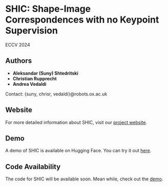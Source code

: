 # SHIC: Shape-Image Correspondences with no Keypoint Supervision

ECCV 2024

## Authors

- **Aleksandar (Suny) Shtedritski**
- **Christian Rupprecht**
- **Andrea Vedaldi**

Contact: {suny, chrisr, vedaldi}@robots.ox.ac.uk

## Website

For more detailed information about SHIC, visit our [project website](https://www.robots.ox.ac.uk/~vgg/research/shic/).

## Demo

A demo of SHIC is available on Hugging Face. You can try it out [here](https://huggingface.co/spaces/suny-sht/shic).

## Code Availability

The code for SHIC will be available soon. Mean while, check out the [demo](https://huggingface.co/spaces/suny-sht/shic).